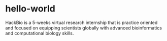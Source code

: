 # hello-world
HackBio is a 5-weeks virtual research internship that is practice oriented and focused on equipping scientists globally with advanced bioinformatics and computational biology skills.
